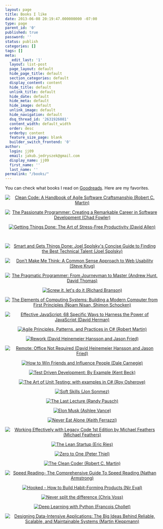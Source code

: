 ```yaml
---
layout: page
title: Books I like
date: 2013-06-08 20:19:47.000000000 -07:00
type: page
parent_id: '0'
published: true
password: ''
status: publish
categories: []
tags: []
meta:
  _edit_last: '1'
  layout: list-post
  page_layout: default
  hide_page_title: default
  section_categories: default
  display_content: content
  hide_title: default
  unlink_title: default
  hide_date: default
  hide_meta: default
  hide_image: default
  unlink_image: default
  hide_navigation: default
  dsq_thread_id: '2631926081'
  content_width: default_width
  order: desc
  orderby: content
  feature_size_page: blank
  builder_switch_frontend: '0'
author:
  login: jj09
  email: jakub.jedryszek@gmail.com
  display_name: jj09
  first_name: ''
  last_name: ''
permalink: "/books/"
---
```

<p>You can check what books I read on <a href="https://www.goodreads.com/review/list/28888194?shelf=read">Goodreads</a>. Here are my favorites.</p>
<div style="text-align: center;">
<p><!--<a href="http://amzn.to/2pEKGuF"> <img class="alignnone size-medium wp-image-25" style="max-height: 350px; width: auto;" src="http://jj09.net/wp-content/uploads/2013/06/Ivor-Hortons-Beginning-Visual-Cpp-2012.jpg" alt="Ivor Horton's Beginning Visual C++ 2012 (Ivor Horton)" /></a>--></p>
<p><a href="http://amzn.to/2pEQMv9"> <img class="alignnone size-medium wp-image-25" style="max-height: 350px; width: auto;" src="{{ site.baseurl }}/assets/2013/06/Martin-Clean-Code-225x300.jpg" alt="Clean Code: A Handbook of Agile Software Craftsmanship (Robert C. Martin)" /></a></p>
<p><a href="http://amzn.to/2pEKImh"> <img class="alignnone size-medium wp-image-25" style="max-height: 350px; width: auto;" src="{{ site.baseurl }}/assets/2013/06/Chad-Fowler-The-Passionate-Programmer-200x300.jpg" alt="The Passionate Programmer: Creating a Remarkable Career in Software Development (Chad Fowler)" /></a></p>
<p><a href="http://amzn.to/2otAT9e"> <img class="alignnone size-medium wp-image-25" style="max-height: 350px; width: auto;" src="{{ site.baseurl }}/assets/2013/06/David-Allen-Getting-Things-Done.jpg" alt="Getting Things Done: The Art of Stress-Free Productivity (David Allen)" /></a></p>
<p>&nbsp;</p>
<p><a href="http://amzn.to/2o62Ybm"> <img class="alignnone size-medium wp-image-25" style="max-height: 350px; width: auto;" src="{{ site.baseurl }}/assets/2013/06/Smart-and-Gets-Things-Done-Joel-Spolskys-Concise-Guide-to-Finding-the-Best-Technical-Talent-183x300.png" alt="Smart and Gets Things Done: Joel Spolsky's Concise Guide to Finding the Best Technical Talent (Joel Spolsky)" /></a></p>
<p><!--<a href="http://xion.org.pl/productions/texts/coding/megatutorial"> <img class="alignnone size-medium wp-image-25" style="max-height: 350px; width: auto;" src="http://jj09.net/wp-content/uploads/2013/06/Karol-Kuczmarski-Megatutorial-Od-zera-do-gier-kodera-226x300.jpg" alt="Megatutorial 'Od zera do gier kodera' (Karol Kuczmarski) [Polish language]" /></a>--></p>
<p><!--<a href="http://www.amazon.com/Symfonia-Standard-Polska-wersja-jezykowa/dp/B00AJAZW3Q"> <img class="alignnone size-medium wp-image-25" style="max-height: 350px; width: auto;" src="http://jj09.net/wp-content/uploads/2013/06/Jerzy-Grebosz-Symfonia-Cpp.jpg" alt="Symfonia C++ Standard (Jerzy Grębosz) [Polish language]" /></a>--></p>
<p><a href="http://amzn.to/2pi9VpZ"> <img class="alignnone size-medium wp-image-25" style="max-height: 350px; width: auto;" src="{{ site.baseurl }}/assets/2013/06/Steve-Krug-Dont-make-me-think-223x300.jpg" alt="Don't Make Me Think: A Common Sense Approach to Web Usability (Steve Krug)" /></a></p>
<p><a href="http://amzn.to/2oN9m5H"> <img class="alignnone size-medium wp-image-25" style="max-height: 350px; width: auto;" src="{{ site.baseurl }}/assets/2013/06/the_pragmatic_programmer.jpg" alt="The Pragmatic Programmer: From Journeyman to Master (Andrew Hunt, David Thomas)" /></a></p>
<p><a href="http://amzn.to/2oNhO54"><img class="alignnone size-medium wp-image-25" style="max-height: 350px; width: auto;" src="{{ site.baseurl }}/assets/2013/06/Screw-it-lets-do-it-Richard-Branson.jpg" alt="Screw it, let's do it (Richard Branson)" /></a></p>
<p><a href="http://amzn.to/2ooK4II"> <img class="alignnone size-medium wp-image-25" style="max-height: 350px; width: auto;" src="{{ site.baseurl }}/assets/2013/06/the_elements_of_computing_systems.jpg" alt="The Elements of Computing Systems: Building a Modern Computer from First Principles (Noam Nisan, Shimon Schocken)" /></a></p>
<p><!--<a href="http://amzn.to/2oXL1L1"> <img class="alignnone size-medium wp-image-1065" style="max-height: 350px; width: auto;" src="http://jj09.net/wp-content/uploads/2013/06/PHP-and-MySQL-Web-Development.jpg" alt="PHP and MySQL Web Development" /><img class="alignnone size-medium wp-image-1066" style="max-height: 350px; width: auto;" src="http://jj09.net/wp-content/uploads/2013/06/PHP-i-MySQL-Tworzenie-Stron-WWW.jpg" alt="PHP i MySQL Tworzenie Stron WWW" /></a>--></p>
<p><a href="http://amzn.to/2oNeEhX"><img class="alignnone size-medium wp-image-25" style="max-height: 350px; width: auto;" src="{{ site.baseurl }}/assets/2013/06/EffectiveJavaScriptCover.jpg" alt="Effective JavaScript: 68 Specific Ways to Harness the Power of JavaScript (David Herman)" /></a></p>
<p><a href="http://amzn.to/2oXsXAX"><img class="alignnone size-medium wp-image-25" style="max-height: 350px; width: auto;" src="{{ site.baseurl }}/assets/2013/06/Agile-Principles-Patterns-and-Practices-in-C-Robert-Martin.jpg" alt="Agile Principles, Patterns, and Practices in C# (Robert Martin)" /></a></p>
<p><a href="http://amzn.to/2pEIjYZ"><img class="alignnone size-medium wp-image-25" style="max-height: 350px; width: auto;" src="{{ site.baseurl }}/assets/2013/06/DHH-Rework.jpg" alt="Rework (David Heinemeier Hansson and Jason Fried)" /></a></p>
<p><a href="http://amzn.to/2otPT6F"><img class="alignnone size-medium wp-image-25" style="max-height: 350px; width: auto;" src="{{ site.baseurl }}/assets/2013/06/DHH-Remote.jpg" alt="Remote: Office Not Required (David Heinemeier Hansson and Jason Fried)" /></a></p>
<p><a href="http://amzn.to/2otIZ1t"><img class="alignnone size-medium wp-image-25" style="max-height: 350px; width: auto;" src="{{ site.baseurl }}/assets/2013/06/How-to-Win-Friends-and-Influence-People-Dale-Carnegie.jpg" alt="How to Win Friends and Influence People (Dale Carnegie)" /></a></p>
<p><a href="http://amzn.to/2pEDYES"><img class="alignnone size-medium wp-image-25" style="max-height: 350px; width: auto;" src="{{ site.baseurl }}/assets/2013/06/Test-Driven-Development-By-Example-Kent-Beck.jpg" alt="Test Driven Development: By Example (Kent Beck)" /></a></p>
<p><a href="http://amzn.to/2pEC7Qy"><img class="alignnone size-medium wp-image-25" style="max-height: 350px; width: auto;" src="{{ site.baseurl }}/assets/2013/06/The-Art-of-Unit-Testing-with-examples-in-C-Roy-Osherove.jpg" alt="The Art of Unit Testing: with examples in C# (Roy Osherove)" /></a></p>
<p><a href="http://amzn.to/2oNhZ0e"><img class="alignnone size-medium wp-image-25" style="max-height: 350px; width: auto;" src="{{ site.baseurl }}/assets/2013/06/Soft-Skills-Jon-Sonmez.jpg" alt="Soft Skills (Jon Sonmez)" /></a></p>
<p><a href="http://amzn.to/2oN78na"><img class="alignnone size-medium wp-image-25" style="max-height: 350px; width: auto;" src="{{ site.baseurl }}/assets/2013/06/The-Last-Lecture-Randy-Pausch.jpg" alt="The Last Lecture (Randy Pausch)" /></a></p>
<p><a href="http://amzn.to/2otHGQ3"><img class="alignnone size-medium wp-image-25" style="max-height: 350px; width: auto;" src="{{ site.baseurl }}/assets/2013/06/Elon-Musk-Ashlee-Vance.jpg" alt="Elon Musk (Ashlee Vance)" /></a></p>
<p><a href="http://amzn.to/2ooQuY7"><img class="alignnone size-medium wp-image-25" style="max-height: 350px; width: auto;" src="{{ site.baseurl }}/assets/2013/06/Never-Eat-Alone-Keith-Ferrazzi.jpg" alt="Never Eat Alone (Keith Ferrazzi)" /></a></p>
<p><a href="http://amzn.to/2otNl8M"><img class="alignnone size-medium wp-image-25" style="max-height: 350px; width: auto;" src="{{ site.baseurl }}/assets/2013/06/Working-Effectively-with-Legacy-Code-1st-Edition-by-Michael-Feathers-Michael-Feathers.jpg" alt="Working Effectively with Legacy Code 1st Edition by Michael Feathers (Michael Feathers)" /></a></p>
<p><a href="http://amzn.to/2otSuOj"><img class="alignnone size-medium wp-image-25" style="max-height: 350px; width: auto;" src="{{ site.baseurl }}/assets/2013/06/The-Lean-Startup-Eric-Ries.jpg" alt="The Lean Startup (Eric Ries)" /></a></p>
<p><a href="https://amzn.to/351Rcjn"><img class="alignnone size-medium wp-image-25" style="max-height: 350px; width: auto;" src="{{ site.baseurl }}/assets/2013/06/Zero-to-One-Peter-Thiel.jpg" alt="Zero to One (Peter Thiel)" /></a></p>
<p><a href="http://amzn.to/2otsMcG"><img class="alignnone size-medium wp-image-25" style="max-height: 350px; width: auto;" src="{{ site.baseurl }}/assets/2013/06/The-Clean-Coder-Robert-C.-Martin.jpg" alt="The Clean Coder (Robert C. Martin)" /></a></p>
<p><a href="https://amzn.to/2HDCVOj"><img style="max-height: 350px; width: auto;" src="{{ site.baseurl }}/assets/2013/06/Speed-Reading-The-Comprehensive-Guide-To-Speed-Reading-Nathan-Armstrong.jpg" alt="Speed Reading- The Comprehensive Guide To Speed Reading (Nathan Armstrong)" /></a></p>
<p><a href="https://amzn.to/2JDQo9d"><img style="max-height: 350px; width: auto;" src="{{ site.baseurl }}/assets/2013/06/Hooked-Nir-Eyal.jpg" alt="Hooked - How to Build Habit-Forming Products (Nir Eyal)" /></a></p>
<p><a href="https://amzn.to/2JyXfRw"><img style="max-height: 350px; width: auto;" src="{{ site.baseurl }}/assets/2013/06/Never-split-the-difference-Chris-Voss.jpg" alt="Never split the difference (Chris Voss)" /></a></p>
<p><a href="https://amzn.to/2U5l34h"><img style="max-height: 350px; width: auto;" src="{{ site.baseurl }}/assets/2013/06/Deep-Learning-with-Python.jpg" alt="Deep Learning with Python (Francois Chollet)" /></a></p>
<p><a href="https://amzn.to/39S0tw8"><img style="max-height: 350px; width: auto;" src="{{ site.baseurl }}/assets/2013/06/Designing-Data-Intensive-Applications.jpg" alt="Designing Data-Intensive Applications: The Big Ideas Behind Reliable, Scalable, and Maintainable Systems (Martin Kleppmann)" /></a></p>
</div>
